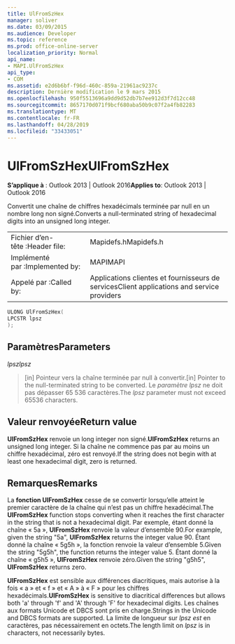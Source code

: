 ```yaml
---
title: UlFromSzHex
manager: soliver
ms.date: 03/09/2015
ms.audience: Developer
ms.topic: reference
ms.prod: office-online-server
localization_priority: Normal
api_name:
- MAPI.UlFromSzHex
api_type:
- COM
ms.assetid: e2d6b6bf-f96d-460c-859a-21961ac9237c
description: Dernière modification le 9 mars 2015
ms.openlocfilehash: 950f5513696a9dd9d52db7b7ee912d3f7d12cc48
ms.sourcegitcommit: 8657170d071f9bcf680aba50b9c07f2a4fb82283
ms.translationtype: MT
ms.contentlocale: fr-FR
ms.lasthandoff: 04/28/2019
ms.locfileid: "33433051"
---
```

# <a name="ulfromszhex"></a><span data-ttu-id="3ca90-103">UlFromSzHex</span><span class="sxs-lookup"><span data-stu-id="3ca90-103">UlFromSzHex</span></span>

  
  
<span data-ttu-id="3ca90-104">**S’applique à** : Outlook 2013 | Outlook 2016</span><span class="sxs-lookup"><span data-stu-id="3ca90-104">**Applies to**: Outlook 2013 | Outlook 2016</span></span> 
  
<span data-ttu-id="3ca90-105">Convertit une chaîne de chiffres hexadécimals terminée par null en un nombre long non signé.</span><span class="sxs-lookup"><span data-stu-id="3ca90-105">Converts a null-terminated string of hexadecimal digits into an unsigned long integer.</span></span> 
  
|||
|:-----|:-----|
|<span data-ttu-id="3ca90-106">Fichier d’en-tête :</span><span class="sxs-lookup"><span data-stu-id="3ca90-106">Header file:</span></span>  <br/> |<span data-ttu-id="3ca90-107">Mapidefs.h</span><span class="sxs-lookup"><span data-stu-id="3ca90-107">Mapidefs.h</span></span>  <br/> |
|<span data-ttu-id="3ca90-108">Implémenté par :</span><span class="sxs-lookup"><span data-stu-id="3ca90-108">Implemented by:</span></span>  <br/> |<span data-ttu-id="3ca90-109">MAPI</span><span class="sxs-lookup"><span data-stu-id="3ca90-109">MAPI</span></span>  <br/> |
|<span data-ttu-id="3ca90-110">Appelé par :</span><span class="sxs-lookup"><span data-stu-id="3ca90-110">Called by:</span></span>  <br/> |<span data-ttu-id="3ca90-111">Applications clientes et fournisseurs de services</span><span class="sxs-lookup"><span data-stu-id="3ca90-111">Client applications and service providers</span></span>  <br/> |
   
```cpp
ULONG UlFromSzHex(
LPCSTR lpsz
);
```

## <a name="parameters"></a><span data-ttu-id="3ca90-112">Paramètres</span><span class="sxs-lookup"><span data-stu-id="3ca90-112">Parameters</span></span>

 <span data-ttu-id="3ca90-113">_lpsz_</span><span class="sxs-lookup"><span data-stu-id="3ca90-113">_lpsz_</span></span>
  
> <span data-ttu-id="3ca90-114">[in] Pointeur vers la chaîne terminée par null à convertir.</span><span class="sxs-lookup"><span data-stu-id="3ca90-114">[in] Pointer to the null-terminated string to be converted.</span></span> <span data-ttu-id="3ca90-115">Le  _paramètre lpsz_ ne doit pas dépasser 65 536 caractères.</span><span class="sxs-lookup"><span data-stu-id="3ca90-115">The  _lpsz_ parameter must not exceed 65536 characters.</span></span> 
    
## <a name="return-value"></a><span data-ttu-id="3ca90-116">Valeur renvoyée</span><span class="sxs-lookup"><span data-stu-id="3ca90-116">Return value</span></span>

 <span data-ttu-id="3ca90-117">**UlFromSzHex** renvoie un long integer non signé.</span><span class="sxs-lookup"><span data-stu-id="3ca90-117">**UlFromSzHex** returns an unsigned long integer.</span></span> <span data-ttu-id="3ca90-118">Si la chaîne ne commence pas par au moins un chiffre hexadécimal, zéro est renvoyé.</span><span class="sxs-lookup"><span data-stu-id="3ca90-118">If the string does not begin with at least one hexadecimal digit, zero is returned.</span></span> 
  
## <a name="remarks"></a><span data-ttu-id="3ca90-119">Remarques</span><span class="sxs-lookup"><span data-stu-id="3ca90-119">Remarks</span></span>

<span data-ttu-id="3ca90-120">La **fonction UlFromSzHex** cesse de se convertir lorsqu’elle atteint le premier caractère de la chaîne qui n’est pas un chiffre hexadécimal.</span><span class="sxs-lookup"><span data-stu-id="3ca90-120">The **UlFromSzHex** function stops converting when it reaches the first character in the string that is not a hexadecimal digit.</span></span> <span data-ttu-id="3ca90-121">Par exemple, étant donné la chaîne « 5a », **UlFromSzHex** renvoie la valeur d’ensemble 90.</span><span class="sxs-lookup"><span data-stu-id="3ca90-121">For example, given the string "5a", **UlFromSzHex** returns the integer value 90.</span></span> <span data-ttu-id="3ca90-122">Étant donné la chaîne « 5g5h », la fonction renvoie la valeur d’ensemble 5.</span><span class="sxs-lookup"><span data-stu-id="3ca90-122">Given the string "5g5h", the function returns the integer value 5.</span></span> <span data-ttu-id="3ca90-123">Étant donné la chaîne « g5h5 », **UlFromSzHex** renvoie zéro.</span><span class="sxs-lookup"><span data-stu-id="3ca90-123">Given the string "g5h5", **UlFromSzHex** returns zero.</span></span> 
  
 <span data-ttu-id="3ca90-124">**UlFromSzHex** est sensible aux différences diacritiques, mais autorise à la fois « a » et « f » et « A » à « F » pour les chiffres hexadécimals.</span><span class="sxs-lookup"><span data-stu-id="3ca90-124">**UlFromSzHex** is sensitive to diacritical differences but allows both 'a' through 'f' and 'A' through 'F' for hexadecimal digits.</span></span> <span data-ttu-id="3ca90-125">Les chaînes aux formats Unicode et DBCS sont pris en charge.</span><span class="sxs-lookup"><span data-stu-id="3ca90-125">Strings in the Unicode and DBCS formats are supported.</span></span> <span data-ttu-id="3ca90-126">La limite de longueur sur  _lpsz est_ en caractères, pas nécessairement en octets.</span><span class="sxs-lookup"><span data-stu-id="3ca90-126">The length limit on  _lpsz_ is in characters, not necessarily bytes.</span></span> 
  

